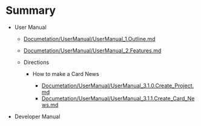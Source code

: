 # Summary

* User Manual

  * [Documetation/UserManual/UserManual\_1.Outline.md](Documetation/UserManual/UserManual_1.Outline.md)
  * [Documetation/UserManual/UserManual\_2.Features.md](Documetation/UserManual/UserManual_2.Features.md)

  * Directions

    * How to make a Card News

      * [Documetation/UserManual/UserManual\_3.1.0.Create\_Project.md](Documetation/UserManual/UserManual_3.1.0.Create_Project.md)
      * [Documetation/UserManual/UserManual\_3.1.1.Create\_Card\_News.md](Documetation/UserManual/UserManual_3.1.1.Create_Card_News.md)

* Developer Manual




